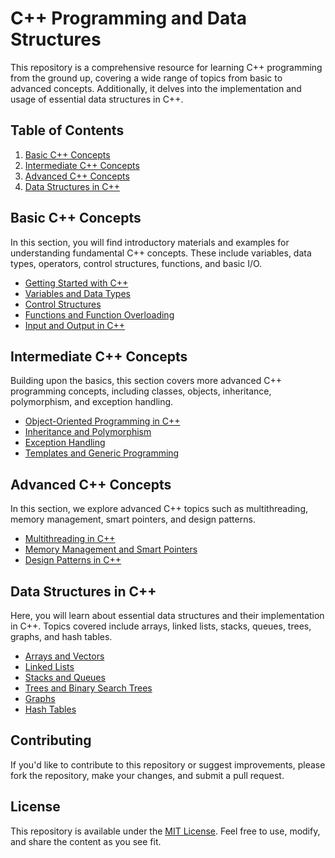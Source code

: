 # C++ Programming and Data Structures

This repository is a comprehensive resource for learning C++ programming from the ground up, covering a wide range of topics from basic to advanced concepts. Additionally, it delves into the implementation and usage of essential data structures in C++.

## Table of Contents

1. [Basic C++ Concepts](#basic-c-concepts)
2. [Intermediate C++ Concepts](#intermediate-c-concepts)
3. [Advanced C++ Concepts](#advanced-c-concepts)
4. [Data Structures in C++](#data-structures-in-c)

## Basic C++ Concepts

In this section, you will find introductory materials and examples for understanding fundamental C++ concepts. These include variables, data types, operators, control structures, functions, and basic I/O.

- [Getting Started with C++](basic/GettingStarted.md)
- [Variables and Data Types](basic/VariablesAndDataTypes.md)
- [Control Structures](basic/ControlStructures.md)
- [Functions and Function Overloading](basic/Functions.md)
- [Input and Output in C++](basic/InputOutput.md)

## Intermediate C++ Concepts

Building upon the basics, this section covers more advanced C++ programming concepts, including classes, objects, inheritance, polymorphism, and exception handling.

- [Object-Oriented Programming in C++](intermediate/ObjectOrientedProgramming.md)
- [Inheritance and Polymorphism](intermediate/InheritanceAndPolymorphism.md)
- [Exception Handling](intermediate/ExceptionHandling.md)
- [Templates and Generic Programming](intermediate/Templates.md)

## Advanced C++ Concepts

In this section, we explore advanced C++ topics such as multithreading, memory management, smart pointers, and design patterns.

- [Multithreading in C++](advanced/Multithreading.md)
- [Memory Management and Smart Pointers](advanced/MemoryManagement.md)
- [Design Patterns in C++](advanced/DesignPatterns.md)

## Data Structures in C++

Here, you will learn about essential data structures and their implementation in C++. Topics covered include arrays, linked lists, stacks, queues, trees, graphs, and hash tables.

- [Arrays and Vectors](data-structures/ArraysAndVectors.md)
- [Linked Lists](data-structures/LinkedLists.md)
- [Stacks and Queues](data-structures/StacksAndQueues.md)
- [Trees and Binary Search Trees](data-structures/Trees.md)
- [Graphs](data-structures/Graphs.md)
- [Hash Tables](data-structures/HashTables.md)

## Contributing

If you'd like to contribute to this repository or suggest improvements, please fork the repository, make your changes, and submit a pull request.

## License

This repository is available under the [MIT License](LICENSE). Feel free to use, modify, and share the content as you see fit.
